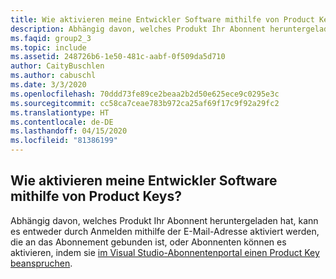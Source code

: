 ```yaml
---
title: Wie aktivieren meine Entwickler Software mithilfe von Product Keys aus ihrem Visual Studio Subscription?
description: Abhängig davon, welches Produkt Ihr Abonnent heruntergeladen hat, kann es entweder durch Anmelden mithilfe der E-Mail-Adresse aktiviert werden, die an das...
ms.faqid: group2_3
ms.topic: include
ms.assetid: 248726b6-1e50-481c-aabf-0f509da5d710
author: CaityBuschlen
ms.author: cabuschl
ms.date: 3/3/2020
ms.openlocfilehash: 70ddd73fe89ce2beaa2b2d50e625ece9c0295e3c
ms.sourcegitcommit: cc58ca7ceae783b972ca25af69f17c9f92a29fc2
ms.translationtype: HT
ms.contentlocale: de-DE
ms.lasthandoff: 04/15/2020
ms.locfileid: "81386199"
---
```

## <a name="how-do-my-developers-activate-software-using-product-keys"></a>Wie aktivieren meine Entwickler Software mithilfe von Product Keys?

Abhängig davon, welches Produkt Ihr Abonnent heruntergeladen hat, kann es entweder durch Anmelden mithilfe der E-Mail-Adresse aktiviert werden, die an das Abonnement gebunden ist, oder Abonnenten können es aktivieren, indem sie [im Visual Studio-Abonnentenportal einen Product Key beanspruchen](https://docs.microsoft.com/visualstudio/subscriptions/product-keys).
